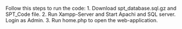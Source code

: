 Follow this steps to run the code:
            1. Download spt_database.sql.gz and SPT_Code file.
            2. Run Xampp-Server and Start Apachi and SQL server. Login as Admin.
            3. Run home.php to open the web-application.
